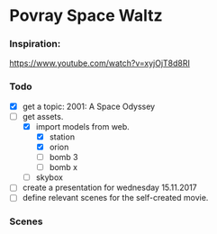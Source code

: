 # Povray Space Waltz 

### Inspiration: 
https://www.youtube.com/watch?v=xyjOjT8d8RI


### Todo
- [x] get a topic: 2001: A Space Odyssey 
- [ ] get assets.
  - [x] import models from web.
    - [x] station
    - [x] orion
    - [ ] bomb 3
    - [ ] bomb x 
  - [ ] skybox
- [ ] create a presentation for wednesday 15.11.2017 
- [ ] define relevant scenes for the self-created movie.

### Scenes



